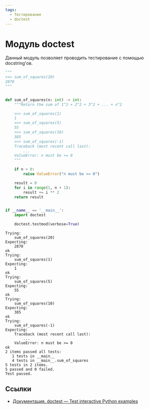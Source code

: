 ```yaml
---
tags:
  - Тестирование
  - doctest
---
```


# Модуль doctest

Данный модуль позволяет проводить тестирование с помощью docstring'ов.

```python
"""
>>> sum_of_squares(20)
2870
"""


def sum_of_squares(n: int) -> int:
    """Return the sum of 1^2 + 2^2 + 3^2 + ... + n^2

    >>> sum_of_squares(1)
    1
    >>> sum_of_squares(5)
    55
    >>> sum_of_squares(10)
    385
    >>> sum_of_squares(-1)
    Traceback (most recent call last):
        ...
    ValueError: n must be >= 0
    """

    if n < 0:
        raise ValueError("n must be >= 0")

    result = 0
    for i in range(1, n + 1):
        result += i ** 2
    return result


if __name__ == '__main__':
    import doctest

    doctest.testmod(verbose=True)
```

```text
Trying:
    sum_of_squares(20)
Expecting:
    2870
ok
Trying:
    sum_of_squares(1)
Expecting:
    1
ok
Trying:
    sum_of_squares(5)
Expecting:
    55
ok
Trying:
    sum_of_squares(10)
Expecting:
    385
ok
Trying:
    sum_of_squares(-1)
Expecting:
    Traceback (most recent call last):
        ...
    ValueError: n must be >= 0
ok
2 items passed all tests:
   1 tests in __main__
   4 tests in __main__.sum_of_squares
5 tests in 2 items.
5 passed and 0 failed.
Test passed.
```

## Ссылки

- [Документация. doctest — Test interactive Python examples](https://docs.python.org/3/library/doctest.html)
